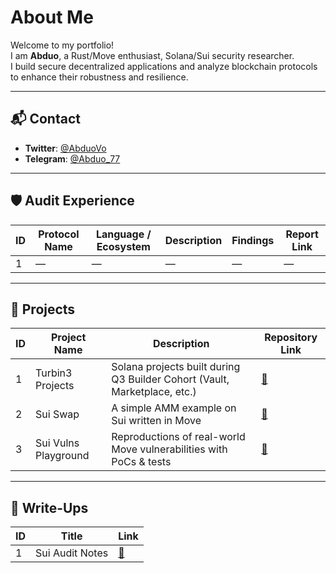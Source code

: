 # About Me

Welcome to my portfolio!  
I am **Abduo**, a Rust/Move enthusiast, Solana/Sui security researcher.  
I build secure decentralized applications and analyze blockchain protocols to enhance their robustness and resilience.

---

## 📬 Contact

- **Twitter**: [@AbduoVo](https://x.com/AbduoVo)
- **Telegram**: [@Abduo_77](https://t.me/Abduo_77)

---

## 🛡️ Audit Experience

| ID | Protocol Name | Language / Ecosystem | Description | Findings | Report Link |
|----|----------------|-----------------------|-------------|----------|-------------|
| 1  | —              | —                     | —           | —        | —           |

---

## 🔧 Projects

| ID | Project Name            | Description                             | Repository Link |
|----|--------------------------|-----------------------------------------|-----------------|
| 1  | Turbin3 Projects         | Solana projects built during Q3 Builder Cohort (Vault, Marketplace, etc.) | [🔧](https://github.com/Abduovv/Q3_25_Builder_Abduovv) |
| 2  | Sui Swap                 | A simple AMM example on Sui written in Move | [🔧](https://github.com/Abduovv/sui_swap_example) |
| 3  | Sui Vulns Playground     | Reproductions of real-world Move vulnerabilities with PoCs & tests | [🔧](https://github.com/Abduovv/move_vulns_playground) |

---

## 📝 Write-Ups

| ID | Title           | Link |
|----|------------------|------|
| 1  | Sui Audit Notes  | [📝](https://github.com/Abduovv/sui_audit) |
